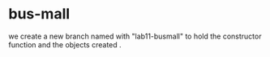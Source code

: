 # bus-mall
we create a new branch named with "lab11-busmall" to hold the constructor function and the objects created .